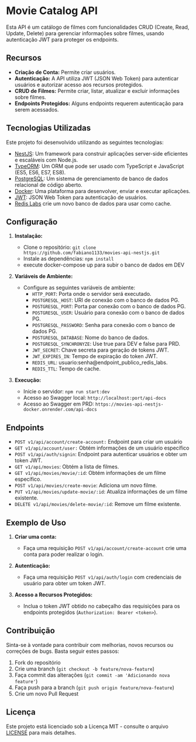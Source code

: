 # Movie Catalog API

Esta API é um catálogo de filmes com funcionalidades CRUD (Create, Read, Update, Delete) para gerenciar informações sobre filmes, usando autenticação JWT para proteger os endpoints.

## Recursos

- **Criação de Conta:** Permite criar usuários.
- **Autenticação:** A API utiliza JWT (JSON Web Token) para autenticar usuários e autorizar acesso aos recursos protegidos.
- **CRUD de Filmes:** Permite criar, listar, atualizar e excluir informações sobre filmes.
- **Endpoints Protegidos:** Alguns endpoints requerem autenticação para serem acessados.

## Tecnologias Utilizadas

Este projeto foi desenvolvido utilizando as seguintes tecnologias:

- [NestJS](https://nestjs.com/): Um framework para construir aplicações server-side eficientes e escaláveis com Node.js.
- [TypeORM](https://typeorm.io/): Um ORM que pode ser usado com TypeScript e JavaScript (ES5, ES6, ES7, ES8).
- [PostgreSQL](https://www.postgresql.org/): Um sistema de gerenciamento de banco de dados relacional de código aberto.
- [Docker](https://www.docker.com/): Uma plataforma para desenvolver, enviar e executar aplicações.
- [JWT](https://jwt.io/): JSON Web Token para autenticação de usuários.
- [Redis Labs](https://redislabs.com/) crie um novo banco de dados para usar como cache.

## Configuração

1. **Instalação:**

   - Clone o repositório: `git clone https://github.com/fabiano1133/movies-api-nestjs.git`
   - Instale as dependências: `npm install`
   - execute docker-compose up para subir o banco de dados em DEV

2. **Variáveis de Ambiente:**

   - Configure as seguintes variáveis de ambiente:
     - `HTTP_PORT`: Porta onde o servidor será executado.
     - `POSTGRESQL_HOST`: URI de conexão com o banco de dados PG.
     - `POSTGRESQL_PORT`: Porta par conexão com o banco de dados PG.
     - `POSTGRESQL_USER`: Usuário para conexão com o banco de dados PG.
     - `POSTGRESQL_PASSWORD`: Senha para conexão com o banco de dados PG.
     - `POSTGRESQL_DATABASE`: Nome do banco de dados.
     - `POSTGRESQL_SYNCHRONYZE`: Use true para DEV e false para PRD.
     - `JWT_SECRET`: Chave secreta para geração de tokens JWT.
     - `JWT_EXPIRES_IN`: Tempo de expiração do token JWT.
     - `REDIS_URL`: usuario:senha@endpoint_publico_redis_labs.
     - `REDIS_TTL`: Tempo de cache.

3. **Execução:**
   - Inicie o servidor: `npm run start:dev`
   - Acesso ao Swagger local: `http://localhost:port/api-docs`
   - Acesso ao Swagger em PRD: `https://movies-api-nestjs-docker.onrender.com/api-docs`

## Endpoints

- `POST v1/api/account/create-account:` Endpoint para criar um usuário
- `GET v1/api/account/user:` Obtém informações de um usuário específico
- `POST v1/api/auth/signin`: Endpoint para autenticar usuários e obter um token JWT.
- `GET v1/api/movies`: Obtém a lista de filmes.
- `GET v1/api/movies/movie/:id`: Obtém informações de um filme específico.
- `POST v1/api/movies/create-movie`: Adiciona um novo filme.
- `PUT v1/api/movies/update-movie/:id`: Atualiza informações de um filme existente.
- `DELETE v1/api/movies/delete-movie/:id`: Remove um filme existente.

## Exemplo de Uso

1. **Criar uma conta:**

   - Faça uma requisição `POST v1/api/account/create-account` crie uma conta para poder realizar o login.

2. **Autenticação:**

   - Faça uma requisição `POST v1/api/auth/login` com credenciais de usuário para obter um token JWT.

3. **Acesso a Recursos Protegidos:**
   - Inclua o token JWT obtido no cabeçalho das requisições para os endpoints protegidos (`Authorization: Bearer <token>`).

## Contribuição

Sinta-se à vontade para contribuir com melhorias, novos recursos ou correções de bugs. Basta seguir estes passos:

1. Fork do repositório
2. Crie uma branch (`git checkout -b feature/nova-feature`)
3. Faça commit das alterações (`git commit -am 'Adicionando nova feature'`)
4. Faça push para a branch (`git push origin feature/nova-feature`)
5. Crie um novo Pull Request

## Licença

Este projeto está licenciado sob a Licença MIT - consulte o arquivo [LICENSE](./LICENSE) para mais detalhes.
